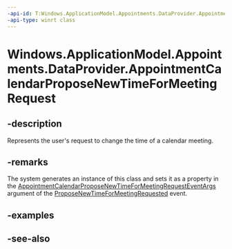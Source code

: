 ```yaml
---
-api-id: T:Windows.ApplicationModel.Appointments.DataProvider.AppointmentCalendarProposeNewTimeForMeetingRequest
-api-type: winrt class
---
```


<!-- Class syntax.
public class AppointmentCalendarProposeNewTimeForMeetingRequest : Windows.ApplicationModel.Appointments.DataProvider.IAppointmentCalendarProposeNewTimeForMeetingRequest
-->

# Windows.ApplicationModel.Appointments.DataProvider.AppointmentCalendarProposeNewTimeForMeetingRequest

## -description
Represents the user's request to change the time of a calendar meeting.

## -remarks
The system generates an instance of this class and sets it as a property in the [AppointmentCalendarProposeNewTimeForMeetingRequestEventArgs](appointmentcalendarproposenewtimeformeetingrequesteventargs.md) argument of the [ProposeNewTimeForMeetingRequested](appointmentdataproviderconnection_proposenewtimeformeetingrequested.md) event.

## -examples

## -see-also
